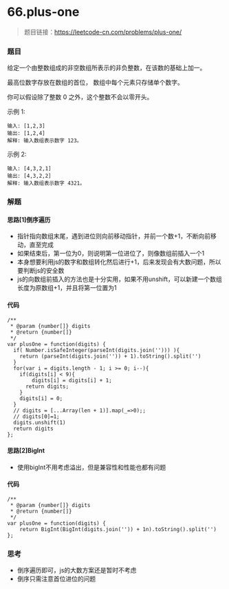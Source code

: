 # 66.plus-one

> 题目链接：https://leetcode-cn.com/problems/plus-one/
>



### 题目

给定一个由整数组成的非空数组所表示的非负整数，在该数的基础上加一。

最高位数字存放在数组的首位， 数组中每个元素只存储单个数字。

你可以假设除了整数 0 之外，这个整数不会以零开头。

示例 1:

```
输入: [1,2,3]
输出: [1,2,4]
解释: 输入数组表示数字 123。
```


示例 2:

```
输入: [4,3,2,1]
输出: [4,3,2,2]
解释: 输入数组表示数字 4321。
```



### 解题

#### 思路[1]倒序遍历

* 指针指向数组末尾，遇到进位则向前移动指针，并前一个数+1，不断向前移动，直至完成
* 如果结束后，第一位为0，则说明第一位进位了，则像数组前插入一个1
* 本身想要利用js的数字和数组转化然后进行+1，后来发现会有大数问题，所以要判断js的安全数
* js的向数组前插入的方法也是十分实用，如果不用unshift，可以新建一个数组长度为原数组+1，并且将第一位置为1

#### 代码

```
/**
 * @param {number[]} digits
 * @return {number[]}
 */
var plusOne = function(digits) {
  if( Number.isSafeInteger(parseInt(digits.join(''))) ){
    return (parseInt(digits.join('')) + 1).toString().split('')
  }
  for(var i = digits.length - 1; i >= 0; i--){
    if(digits[i] < 9){
    	digits[i] = digits[i] + 1;
      return digits;
    }
    digits[i] = 0;
  }
  // digits = [...Array(len + 1)].map(_=>0);;
  // digits[0]=1;
  digits.unshift(1)
  return digits
};
```

#### 思路[2]BigInt

* 使用bigInt不用考虑溢出，但是兼容性和性能也都有问题

#### 代码

```
/**
 * @param {number[]} digits
 * @return {number[]}
 */
var plusOne = function(digits) {
	return BigInt(BigInt(digits.join('')) + 1n).toString().split('')
};
```

#### 

### 思考

* 倒序遍历即可，js的大数方案还是暂时不考虑
* 倒序只需注意首位进位的问题